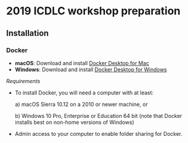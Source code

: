 # 2019 ICDLC workshop preparation

## Installation

### Docker

- **macOS**: Download and install [Docker Desktop for Mac](https://hub.docker.com/editions/community/docker-ce-desktop-mac#installation)
- **Windows**: Download and install [Docker Desktop for Windows](https://hub.docker.com/editions/community/docker-ce-desktop-windows#docker-desktop-for-windows)

*Requirements*

* To install Docker, you will need a computer with at least:

	a) macOS Sierra 10.12 on a 2010 or newer machine, or

	b) Windows 10 Pro, Enterprise or Education 64 bit (note that Docker installs best on non-home versions of Windows)

* Admin access to your computer to enable folder sharing for Docker.
